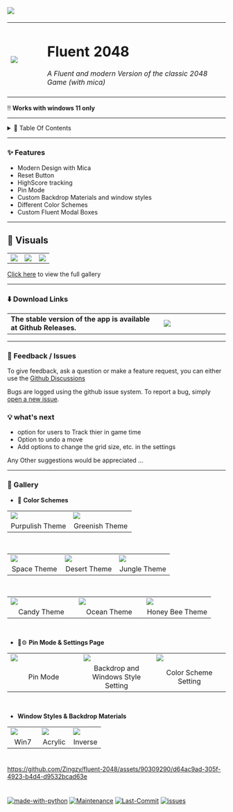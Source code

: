 <image src='https://github.com/Zingzy/fluent-2048/assets/90309290/759dc77e-e3e5-48af-9df6-cae952b7b125'/>
&nbsp;

<table>
  <tr>
    <td width="15%"><image src='https://github.com/Zingzy/fluent-2048/assets/90309290/65babf87-5db3-4b9d-8c34-6ff86974bb5b'/></td>
    <td width="75%"><h1>Fluent 2048</h1>
                    <i>A Fluent and modern Version of the classic 2048 Game (with mica)</i><br><br>
    </td>
  </tr>
</table>

‼️ **Works with windows 11 only**

---


<details>
<summary>📑 Table Of Contents </summary>

  - [✨ Features](#-features)
  - [👀 Visuals](#-visuals)
  - [⬇️ Download Links](#%EF%B8%8F-download-links)
  - [📝 FeedBacks and Issues](#-feedback--issues)
  - [💡 What's Next](#-whats-next)
  - [🎨 Gallery](#-gallery)

</details>

---

### ✨ Features

- Modern Design with Mica
- Reset Button
- HighScore tracking
- Pin Mode
- Custom Backdrop Materials and window styles
- Different Color Schemes
- Custom Fluent Modal Boxes


---

## 👀 Visuals

<table>
  <tr>
    <td width="33%"><image src='https://github.com/Zingzy/fluent-2048/assets/90309290/a8517704-69aa-4571-9804-09d389eca630'/></td>
    <td width="33%"><image src='https://user-images.githubusercontent.com/90309290/262067162-50513fcd-41ed-4396-b845-61a4f4493d87.png'/></td>
    <td width="33%"><image src='https://github.com/Zingzy/fluent-2048/assets/90309290/62d060c5-2f75-4c1e-802b-2cb64e710bbd'/></td>
  </tr>
</table>

[Click here](#-gallery) to view the full gallery

---

### ⬇️ Download Links

<table>
  <tr>
    <td width="70%"> 
      <b>The stable version of the app is available at Github Releases.</b> 
    </td>
    <td width="30%">
      <a href="https://github.com/Zingzy/fluent-2048/releases/latest"><img src="https://github.com/Zingzy/fluent-2048/assets/90309290/a786b240-ff01-4c18-bf7d-7005a80c4aa1"/></a>
    </td>
  </tr>
</table>

---

### 📝 Feedback / Issues

To give feedback, ask a question or make a feature request, you can either use the [Github Discussions](https://github.com/Zingzy/fluent-2048/discussions) 

Bugs are logged using the github issue system. To report a bug, simply [open a new issue](https://github.com/Zingzy/fluent-2048/issues/new).


### 💡 what's next

- option for users to Track thier in game time
- Option to undo a move
- Add options to change the grid size, etc. in the settings

Any Other suggestions would be appreciated ...

---

### 🎨 Gallery

- 🌈 **Color Schemes**

<table>
  <tr>
    <td width="50%"><image src='https://jinxed.cf/TiNmeS' /></td>
    <td width="50%"><image src='https://jinxed.cf/o6tUSV' /></td>
  </tr>
  <tr>
    <td width='50%' align='center'>Purpulish Theme</td>
    <td width='50%' align='center'>Greenish Theme</td>
  </tr>
</table>

&nbsp;

<table>
  <tr>
    <td width="33%"><image src='https://jinxed.cf/8twjlf' /></td>
    <td width="33%"><image src='https://jinxed.cf/VDPBjJ' /></td>
    <td width="33%"><image src='https://jinxed.cf/rRhbfr' /></td>
  </tr>
  <tr>
    <td width='33%' align='center'>Space Theme</td>
    <td width='33%' align='center'>Desert Theme</td>
    <td width='33%' align='center'>Jungle Theme</td>
  </tr>
  </table>
      &nbsp;
  <table>
  <tr>
    <td width="33%"><image src='https://jinxed.cf/IjLwSF' /></td>
    <td width="33%"><image src='https://jinxed.cf/rhKKus' /></td>
    <td width="33%"><image src='https://jinxed.cf/mMjFED' /></td>
  </tr>
  <tr>
    <td width='33%' align='center'>Candy Theme</td>
    <td width='33%' align='center'>Ocean Theme</td>
    <td width='33%' align='center'>Honey Bee Theme</td>
  </tr>
</table>

&nbsp;

- 📌⚙️ **Pin Mode & Settings Page**

<table>
  <tr>
    <td width="33%"><image src='https://jinxed.cf/JkxXAo' /></td>
    <td width="33%"><image src='https://jinxed.cf/w4BBqC' /></td>
    <td width="33%"><image src='https://jinxed.cf/8F5k30' /></td>
  </tr>
  <tr>
    <td width='33%' align='center'>Pin Mode</td>
    <td width='33%' align='center'>Backdrop and Windows Style Setting</td>
    <td width='33%' align='center'>Color Scheme Setting</td>
  </tr>
</table>

&nbsp;

- **Window Styles & Backdrop Materials**

<table>
  <tr>
    <td width="33%"><image src='https://jinxed.cf/fCH91a' /></td>
    <td width="33%"><image src='https://jinxed.cf/3yWEcN' /></td>
    <td width='33%'><image src='https://jinxed.cf/6vTpyd' /></td>
  </tr>
  <tr>
    <td width='33%' align='center'>Win7</td>
    <td width='33%' align='center'>Acrylic</td>
    <td width='33%' align='center'>Inverse</td>
  </tr>
</table>

#

https://github.com/Zingzy/fluent-2048/assets/90309290/d64ac9ad-305f-4923-b4d4-d9532bcad63e

# 

[![made-with-python](https://img.shields.io/badge/Made%20with-Python-1f425f.svg)](https://www.python.org/) [![Maintenance](https://img.shields.io/badge/Maintained%3F-yes-green.svg)](https://GitHub.com/Zingzy/fluent-2048/graphs/commit-activity) [![Last-Commit](https://badgen.net/github/last-commit/Zingzy/fluent-2048)](https://github.com/zingzy/fluent-2048/commits) [![issues](https://badgen.net/github/issues/Zingzy/fluent-2048)](https://github.com/Zingzy/fluent-2048/issues)
